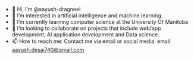 - 👋 Hi, I’m @aayush-dragneel
- 👀 I’m interested in artificial intelligence and machine learning.
- 🌱 I’m currently learning computer science at the University Of Manitoba
- 💞️ I’m looking to collaborate on projects that include web/app development, AI application development and Data science.
- 📫 How to reach me: 
Contact me via email or social media.
email: aayush.desai740@gmail.com

<!---
aayush-dragneel/aayush-dragneel is a ✨ special ✨ repository because its `README.md` (this file) appears on your GitHub profile.
You can click the Preview link to take a look at your changes.
--->
